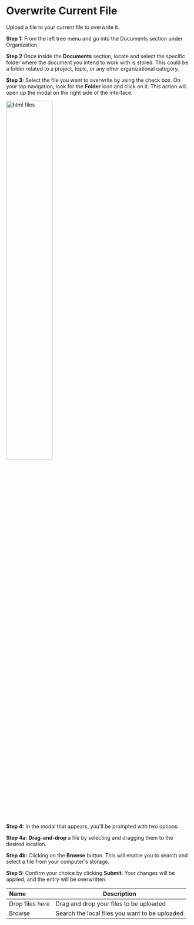 # Overwrite Current File

Upload a file to your current file to overwrite it.

**Step 1:** From the left tree menu and go into the Documents section under Organization.

**Step 2** Once inside the **Documents** section, locate and select the specific folder where the document you intend to work with is stored. This could be a folder related to a project, topic, or any other organizational category.

**Step 3:** Select the file you want to overwrite by using the check box. On your top navigation, look for the **Folder** icon and click on it. This action will open up the modal on the right side of the interface.

<img src="/static/images/overwrite.png" alt="html files" style="width: 50%; display: block"></a>

**Step 4:** In the modal that appears, you'll be prompted with two options.

**Step 4a:** **Drag-and-drop** a file by selecting and dragging them to the desired location.

**Step 4b:** Clicking on the **Browse** button. This will enable you to search and select a file from your computer's storage.

**Step 5:** Confirm your choice by clicking **Submit**. Your changes will be applied, and the entry will be overwritten.

**Name** | **Description**
:- | ---
Drop files here | Drag and drop your files to be uploaded
Browse | Search the local files you want to be uploaded
